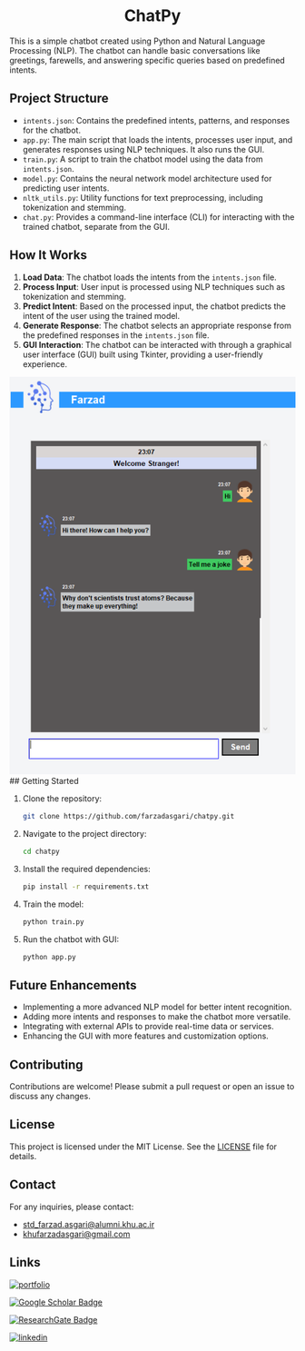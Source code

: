 <div align="center">
   <h1>ChatPy</h1>
</div>

This is a simple chatbot created using Python and Natural Language Processing (NLP). The chatbot can handle basic conversations like greetings, farewells, and answering specific queries based on predefined intents.

## Project Structure

- `intents.json`: Contains the predefined intents, patterns, and responses for the chatbot.
- `app.py`: The main script that loads the intents, processes user input, and generates responses using NLP techniques. It also runs the GUI.
- `train.py`: A script to train the chatbot model using the data from `intents.json`.
- `model.py`: Contains the neural network model architecture used for predicting user intents.
- `nltk_utils.py`: Utility functions for text preprocessing, including tokenization and stemming.
- `chat.py`: Provides a command-line interface (CLI) for interacting with the trained chatbot, separate from the GUI.

## How It Works

1. **Load Data**: The chatbot loads the intents from the `intents.json` file.
2. **Process Input**: User input is processed using NLP techniques such as tokenization and stemming.
3. **Predict Intent**: Based on the processed input, the chatbot predicts the intent of the user using the trained model.
4. **Generate Response**: The chatbot selects an appropriate response from the predefined responses in the `intents.json` file.
5. **GUI Interaction**: The chatbot can be interacted with through a graphical user interface (GUI) built using Tkinter, providing a user-friendly experience.
<div align="center">
  <img src="https://github.com/farzadasgari/chatpy/blob/main/images/screen.PNG?raw=true">
</div>
## Getting Started

1. Clone the repository:
   ```bash
   git clone https://github.com/farzadasgari/chatpy.git
   ```
2. Navigate to the project directory:
   ```bash
   cd chatpy
   ```
3. Install the required dependencies:
   ```bash
   pip install -r requirements.txt
   ```
4. Train the model:
   ```bash
   python train.py
   ```
5. Run the chatbot with GUI:
   ```bash
   python app.py
   ```

## Future Enhancements

- Implementing a more advanced NLP model for better intent recognition.
- Adding more intents and responses to make the chatbot more versatile.
- Integrating with external APIs to provide real-time data or services.
- Enhancing the GUI with more features and customization options.

## Contributing

Contributions are welcome! Please submit a pull request or open an issue to discuss any changes.

## License

This project is licensed under the MIT License. See the [LICENSE](https://github.com/farzadasgari/chatpy/blob/main/LICENSE) file for details.

## Contact
For any inquiries, please contact:
- std_farzad.asgari@alumni.khu.ac.ir
- khufarzadasgari@gmail.com


## Links

[![portfolio](https://img.shields.io/badge/my_portfolio-000?style=for-the-badge&logo=ko-fi&logoColor=white)](https://farzadasgari.ir/)

[![Google Scholar Badge](https://img.shields.io/badge/Google%20Scholar-4285F4?logo=googlescholar&logoColor=fff&style=for-the-badge)](https://scholar.google.com/citations?user=Rhue_kkAAAAJ&hl=en)

[![ResearchGate Badge](https://img.shields.io/badge/ResearchGate-0CB?logo=researchgate&logoColor=fff&style=for-the-badge)](https://www.researchgate.net/profile/Farzad-Asgari)

[![linkedin](https://img.shields.io/badge/linkedin-0A66C2?style=for-the-badge&logo=linkedin&logoColor=white)](https://www.linkedin.com/in/farzad-asgari-5a90942b2/)
